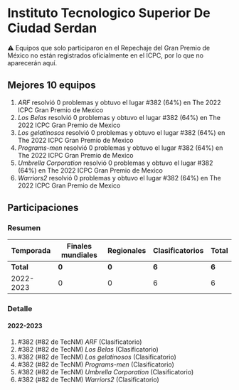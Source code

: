 # Instituto Tecnologico Superior De Ciudad Serdan

:warning: Equipos que solo participaron en el Repechaje del Gran Premio de México no están registrados oficialmente en el ICPC, por lo que no aparecerán aquí.

## Mejores 10 equipos

1. _ARF_ resolvió 0 problemas y obtuvo el lugar #382 (64%) en The 2022 ICPC Gran Premio de Mexico
1. _Los Belas_ resolvió 0 problemas y obtuvo el lugar #382 (64%) en The 2022 ICPC Gran Premio de Mexico
1. _Los gelatinosos_ resolvió 0 problemas y obtuvo el lugar #382 (64%) en The 2022 ICPC Gran Premio de Mexico
1. _Programs-men_ resolvió 0 problemas y obtuvo el lugar #382 (64%) en The 2022 ICPC Gran Premio de Mexico
1. _Umbrella Corporation_ resolvió 0 problemas y obtuvo el lugar #382 (64%) en The 2022 ICPC Gran Premio de Mexico
1. _Warriors2_ resolvió 0 problemas y obtuvo el lugar #382 (64%) en The 2022 ICPC Gran Premio de Mexico

## Participaciones

### Resumen

| Temporada | Finales mundiales | Regionales | Clasificatorios | Total |
| --- | --- | --- | --- | --- |
| **Total** | **0** | **0** | **6** | **6** |
| 2022-2023 | 0 | 0 | 6 | 6 |

### Detalle

#### 2022-2023

1. #382 (#82 de TecNM) _ARF_ (Clasificatorio)
1. #382 (#82 de TecNM) _Los Belas_ (Clasificatorio)
1. #382 (#82 de TecNM) _Los gelatinosos_ (Clasificatorio)
1. #382 (#82 de TecNM) _Programs-men_ (Clasificatorio)
1. #382 (#82 de TecNM) _Umbrella Corporation_ (Clasificatorio)
1. #382 (#82 de TecNM) _Warriors2_ (Clasificatorio)




